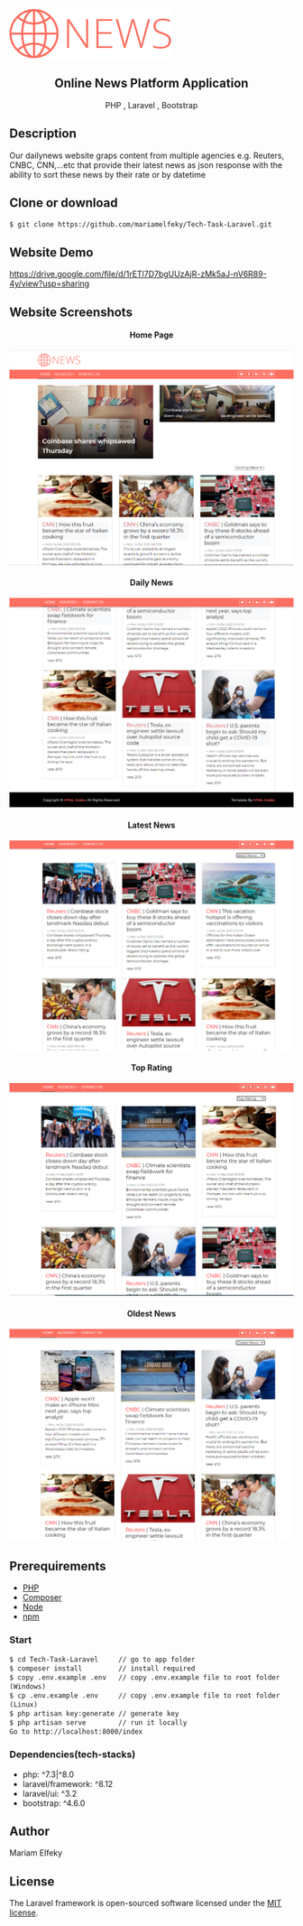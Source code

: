 <p align="center">

![Platform Logo](https://github.com/mariamelfeky/Tech-Task-Laravel/blob/master/public/img/logo.png?raw=true)

</p>
<h2 align="center">
Online News Platform Application
</h2>
<p align="center">
PHP , Laravel , Bootstrap
</p>

## Description

<p>
Our dailynews website graps content from multiple agencies e.g. Reuters, CNBC, CNN,...etc that provide their latest news as json response with the ability to sort these news by their rate or by datetime
</p>

## Clone or download

```terminal
$ git clone https://github.com/mariamelfeky/Tech-Task-Laravel.git
```

## Website Demo

https://drive.google.com/file/d/1rETl7D7bgUUzAjR-zMk5aJ-nV6R89-4y/view?usp=sharing

## Website Screenshots

<h4 align="center">Home Page</h4>

![Home Page](https://github.com/mariamelfeky/Tech-Task-Laravel/blob/master/public/img/home.PNG?raw=true)

<h4 align="center"> Daily News</h4>

![Daily News](https://github.com/mariamelfeky/Tech-Task-Laravel/blob/master/public/img/news.PNG?raw=true)

<h4 align="center"> Latest News </h4>

![Latest News](https://github.com/mariamelfeky/Tech-Task-Laravel/blob/master/public/img/latest.PNG?raw=true)

<h4 align="center"> Top Rating</h4>

![Top Rating](https://github.com/mariamelfeky/Tech-Task-Laravel/blob/master/public/img/top.PNG?raw=true)

<h4 align="center"> Oldest News </h4>

![Oldest News](https://github.com/mariamelfeky/Tech-Task-Laravel/blob/master/public/img/oldest.PNG?raw=true)

## Prerequirements

-   [PHP](https://www.php.net/downloads.php)
-   [Composer](https://getcomposer.org/)
-   [Node](https://nodejs.org/en/download/)
-   [npm](https://nodejs.org/en/download/package-manager/)

### Start

```terminal
$ cd Tech-Task-Laravel     // go to app folder
$ composer install         // install required
$ copy .env.example .env   // copy .env.example file to root folder (Windows)
$ cp .env.example .env     // copy .env.example file to root folder (Linux)
$ php artisan key:generate // generate key
$ php artisan serve        // run it locally
Go to http://localhost:8000/index

```

### Dependencies(tech-stacks)

-   php: ^7.3|^8.0
-   laravel/framework: ^8.12
-   laravel/ui: ^3.2
-   bootstrap: ^4.6.0

## Author

Mariam Elfeky

## License

The Laravel framework is open-sourced software licensed under the [MIT license](https://opensource.org/licenses/MIT).
